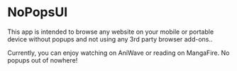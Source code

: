 # NoPopsUI
This app is intended to browse any website on your mobile or portable device without popups and not using any 3rd party browser add-ons..

Currently, you can enjoy watching on AniWave or reading on MangaFire. No popups out of nowhere!